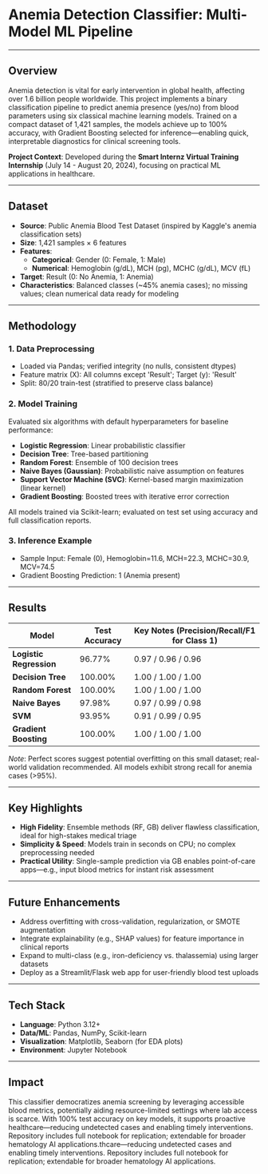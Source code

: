 # Anemia Detection Classifier: Multi-Model ML Pipeline

---

## Overview

Anemia detection is vital for early intervention in global health, affecting over 1.6 billion people worldwide. This project implements a binary classification pipeline to predict anemia presence (yes/no) from blood parameters using six classical machine learning models. Trained on a compact dataset of 1,421 samples, the models achieve up to 100% accuracy, with Gradient Boosting selected for inference—enabling quick, interpretable diagnostics for clinical screening tools.

**Project Context**: Developed during the **Smart Internz Virtual Training Internship** (July 14 - August 20, 2024), focusing on practical ML applications in healthcare.

---

## Dataset

- **Source**: Public Anemia Blood Test Dataset (inspired by Kaggle's anemia classification sets)
- **Size**: 1,421 samples × 6 features
- **Features**:
  - **Categorical**: Gender (0: Female, 1: Male)
  - **Numerical**: Hemoglobin (g/dL), MCH (pg), MCHC (g/dL), MCV (fL)
- **Target**: Result (0: No Anemia, 1: Anemia)
- **Characteristics**: Balanced classes (~45% anemia cases); no missing values; clean numerical data ready for modeling

---

## Methodology

### 1. Data Preprocessing
- Loaded via Pandas; verified integrity (no nulls, consistent dtypes)
- Feature matrix (X): All columns except 'Result'; Target (y): 'Result'
- Split: 80/20 train-test (stratified to preserve class balance)

### 2. Model Training
Evaluated six algorithms with default hyperparameters for baseline performance:
- **Logistic Regression**: Linear probabilistic classifier
- **Decision Tree**: Tree-based partitioning
- **Random Forest**: Ensemble of 100 decision trees
- **Naive Bayes (Gaussian)**: Probabilistic naive assumption on features
- **Support Vector Machine (SVC)**: Kernel-based margin maximization (linear kernel)
- **Gradient Boosting**: Boosted trees with iterative error correction

All models trained via Scikit-learn; evaluated on test set using accuracy and full classification reports.

### 3. Inference Example
- Sample Input: Female (0), Hemoglobin=11.6, MCH=22.3, MCHC=30.9, MCV=74.5
- Gradient Boosting Prediction: 1 (Anemia present)

---

## Results

| Model                | Test Accuracy | Key Notes (Precision/Recall/F1 for Class 1) |
|----------------------|---------------|--------------------------------------------|
| **Logistic Regression** | 96.77%      | 0.97 / 0.96 / 0.96                        |
| **Decision Tree**    | 100.00%     | 1.00 / 1.00 / 1.00                        |
| **Random Forest**    | 100.00%     | 1.00 / 1.00 / 1.00                        |
| **Naive Bayes**      | 97.98%      | 0.97 / 0.99 / 0.98                        |
| **SVM**              | 93.95%      | 0.91 / 0.99 / 0.95                        |
| **Gradient Boosting**| 100.00%     | 1.00 / 1.00 / 1.00                        |

*Note*: Perfect scores suggest potential overfitting on this small dataset; real-world validation recommended. All models exhibit strong recall for anemia cases (>95%).

---

## Key Highlights

- **High Fidelity**: Ensemble methods (RF, GB) deliver flawless classification, ideal for high-stakes medical triage
- **Simplicity & Speed**: Models train in seconds on CPU; no complex preprocessing needed
- **Practical Utility**: Single-sample prediction via GB enables point-of-care apps—e.g., input blood metrics for instant risk assessment

---

## Future Enhancements

- Address overfitting with cross-validation, regularization, or SMOTE augmentation
- Integrate explainability (e.g., SHAP values) for feature importance in clinical reports
- Expand to multi-class (e.g., iron-deficiency vs. thalassemia) using larger datasets
- Deploy as a Streamlit/Flask web app for user-friendly blood test uploads

---

## Tech Stack

- **Language**: Python 3.12+
- **Data/ML**: Pandas, NumPy, Scikit-learn
- **Visualization**: Matplotlib, Seaborn (for EDA plots)
- **Environment**: Jupyter Notebook

---

## Impact

This classifier democratizes anemia screening by leveraging accessible blood metrics, potentially aiding resource-limited settings where lab access is scarce. With 100% test accuracy on key models, it supports proactive healthcare—reducing undetected cases and enabling timely interventions. Repository includes full notebook for replication; extendable for broader hematology AI applications.thcare—reducing undetected cases and enabling timely interventions. Repository includes full notebook for replication; extendable for broader hematology AI applications.
